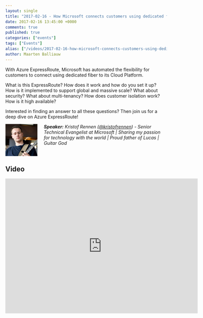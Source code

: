 ```yaml
---
layout: single
title: "2017-02-16 - How Microsoft connects customers using dedicated fiber with Azure ExpressRoute"
date: 2017-02-16 13:45:00 +0000
comments: true
published: true
categories: ["events"]
tags: ["Events"]
alias: ["/videos/2017-02-16-how-microsoft-connects-customers-using-dedicated-fiber-with-azure-expressroute"]
author: Maarten Balliauw
---
```


With Azure ExpressRoute, Microsoft has automated the flexibility for customers to connect using dedicated fiber to its Cloud Platform.

What is this ExpressRoute? How does it work and how do you set it up? How is it implemented to support global and massive scale? What about security? What about multi-tenancy? How does customer isolation work? How is it high available?

Interested in finding an answer to all these questions? Then join us for a deep dive on Azure ExpressRoute!

<img src="/assets/media/speakers/kristof-rennen2.png" alt="" align="left" width="100" height="100" style="margin-right: 20px;">***Speaker:** Kristof Rennen (<a href="http://twitter.com/kristofrennen">@kristofrennen</a>) -&nbsp;Senior Technical Evangelist at Microsoft | Sharing my passion for technology with the world | Proud father of Lucas | Guitar God*

<br />

## Video
	
<iframe width="600" height="420" src="http://www.youtube.com/embed/zvXKoGq_9FY" frameborder="0" allowfullscreen=""></iframe>		
